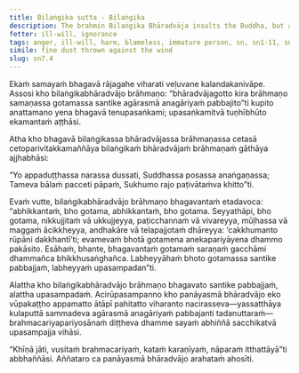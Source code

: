 ```yaml
---
title: Bilaṅgika sutta - Bilaṅgika
description: The brahmin Bilaṅgika Bhāradvāja insults the Buddha, but after the Buddha's response, he becomes a bhikkhu and soon attains arahantship.
fetter: ill-will, ignorance
tags: anger, ill-will, harm, blameless, immature person, sn, sn1-11, sn7
simile: fine dust thrown against the wind
slug: sn7.4
---
```


Ekaṁ samayaṁ bhagavā rājagahe viharati veḷuvane kalandakanivāpe. Assosi kho bilaṅgikabhāradvājo brāhmaṇo: “bhāradvājagotto kira brāhmaṇo samaṇassa gotamassa santike agārasmā anagāriyaṁ pabbajito”ti kupito anattamano yena bhagavā tenupasaṅkami; upasaṅkamitvā tuṇhībhūto ekamantaṁ aṭṭhāsi.

Atha kho bhagavā bilaṅgikassa bhāradvājassa brāhmaṇassa cetasā cetoparivitakkamaññāya bilaṅgikaṁ bhāradvājaṁ brāhmaṇaṁ gāthāya ajjhabhāsi:

“Yo appaduṭṭhassa narassa dussati,
Suddhassa posassa anaṅgaṇassa;
Tameva bālaṁ pacceti pāpaṁ,
Sukhumo rajo paṭivātaṁva khitto”ti.

Evaṁ vutte, bilaṅgikabhāradvājo brāhmaṇo bhagavantaṁ etadavoca: “abhikkantaṁ, bho gotama, abhikkantaṁ, bho gotama. Seyyathāpi, bho gotama, nikkujjitaṁ vā ukkujjeyya, paṭicchannaṁ vā vivareyya, mūḷhassa vā maggaṁ ācikkheyya, andhakāre vā telapajjotaṁ dhāreyya: ‘cakkhumanto rūpāni dakkhantī’ti; evamevaṁ bhotā gotamena anekapariyāyena dhammo pakāsito. Esāhaṁ, bhante, bhagavantaṁ gotamaṁ saraṇaṁ gacchāmi dhammañca bhikkhusaṅghañca. Labheyyāhaṁ bhoto gotamassa santike pabbajjaṁ, labheyyaṁ upasampadan”ti.

Alattha kho bilaṅgikabhāradvājo brāhmaṇo bhagavato santike pabbajjaṁ, alattha upasampadaṁ. Acirūpasampanno kho panāyasmā bhāradvājo eko vūpakaṭṭho appamatto ātāpī pahitatto viharanto nacirasseva—yassatthāya kulaputtā sammadeva agārasmā anagāriyaṁ pabbajanti tadanuttaraṁ—brahmacariyapariyosānaṁ diṭṭheva dhamme sayaṁ abhiññā sacchikatvā upasampajja vihāsi.

“Khīṇā jāti, vusitaṁ brahmacariyaṁ, kataṁ karaṇīyaṁ, nāparaṁ itthattāyā”ti abbhaññāsi. Aññataro ca panāyasmā bhāradvājo arahataṁ ahosīti.
